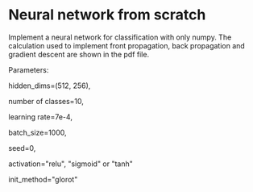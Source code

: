 # Neural network from scratch


Implement a neural network for classification with only numpy. 
The calculation used to implement front propagation, back propagation and gradient descent are shown in the pdf file.

Parameters:

hidden_dims=(512, 256),

number of classes=10,

learning rate=7e-4,

batch_size=1000,

seed=0,

activation="relu", "sigmoid" or "tanh"

init_method="glorot"
